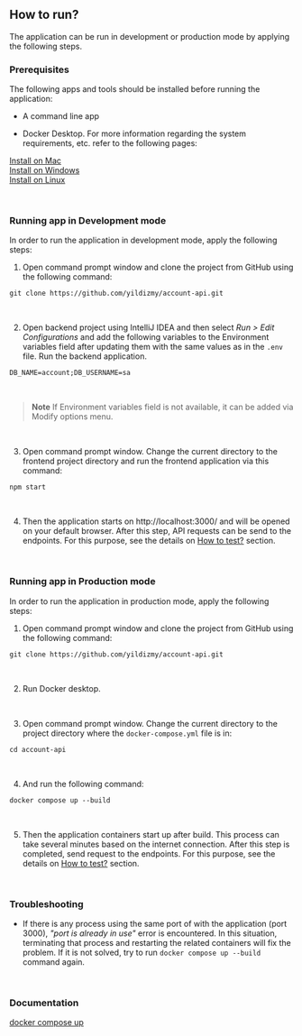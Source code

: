 ## How to run?

The application can be run in development or production mode by applying the following steps.
<br/>

### Prerequisites

The following apps and tools should be installed before running the application:

- A command line app

- Docker Desktop. For more information regarding the system requirements, etc. refer to the following pages:

[Install on Mac](https://docs.docker.com/desktop/install/mac-install/)<br/>
[Install on Windows](https://docs.docker.com/desktop/install/windows-install/)<br/>
[Install on Linux](https://docs.docker.com/desktop/install/linux-install/)<br/>

<br/>

### Running app in Development mode

In order to run the application in development mode, apply the following steps:

1. Open command prompt window and clone the project from GitHub using the following command:

```
git clone https://github.com/yildizmy/account-api.git
```
<br/>

2. Open backend project using IntelliJ IDEA and then select _Run > Edit Configurations_ and add the following variables to the Environment variables field after updating them with the same values as in the `.env` file. Run the backend application.

```
DB_NAME=account;DB_USERNAME=sa
```
<br/>

> **Note** If Environment variables field is not available, it can be added via Modify options menu.

<br/>


3. Open command prompt window. Change the current directory to the frontend project directory and run the frontend application via this command:

```
npm start
```

<br/>


4. Then the application starts on http://localhost:3000/ and will be opened on your default browser. After this step, API requests can be send to the endpoints. 
For this purpose, see the details on [How to test?](how_to_test.md) section.

<br/>

### Running app in Production mode

In order to run the application in production mode, apply the following steps:

1. Open command prompt window and clone the project from GitHub using the following command:

```
git clone https://github.com/yildizmy/account-api.git
```
<br/>

2. Run Docker desktop.

<br/>

3. Open command prompt window. Change the current directory to the project directory where the `docker-compose.yml` file is in:

```
cd account-api
```
<br/>

4. And run the following command:

```
docker compose up --build
```

<br/>



5. Then the application containers start up after build. This process can take several minutes based on the internet connection. After this step is completed, send request to the endpoints. For this purpose, see the details on [How to test?](how_to_test.md) section.


<br/>

### Troubleshooting

* If there is any process using the same port of with the application (port 3000), _"port is already in use"_ error is
  encountered. In this situation, terminating that process and restarting the related containers will fix the problem. If it is not solved, try to run `docker compose up --build` command again.

<br/>

### Documentation

[docker compose up](https://docs.docker.com/engine/reference/commandline/compose_up/)<br/>


<br/>
<br/>